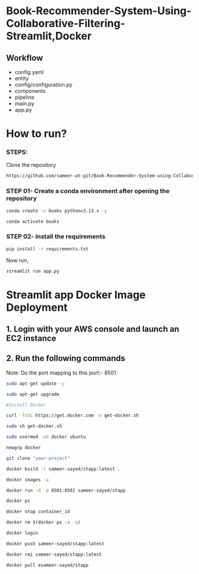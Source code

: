 
# Book-Recommender-System-Using-Collaborative-Filtering-Streamlit,Docker

## Workflow

- config.yaml
- entity
- config/configuration.py
- components
- pipeline
- main.py
- app.py


# How to run?
### STEPS:

Clone the repository

```bash
https://github.com/sameer-at-git/Book-Recommender-System-using-Collaborative-Filtering-and-Streamlit.git
```
### STEP 01- Create a conda environment after opening the repository

```bash
conda create -n books python=3.13.x -y
```

```bash
conda activate books
```


### STEP 02- install the requirements
```bash
pip install -r requirements.txt
```


Now run,
```bash
streamlit run app.py
```


# Streamlit app Docker Image Deployment

## 1. Login with your AWS console and launch an EC2 instance
## 2. Run the following commands

Note: Do the port mapping to this port:- 8501

```bash
sudo apt-get update -y

sudo apt-get upgrade

#Install Docker

curl -fsSL https://get.docker.com -o get-docker.sh

sudo sh get-docker.sh

sudo usermod -aG docker ubuntu

newgrp docker
```

```bash
git clone "your-project"
```

```bash
docker build -t sameer-sayed/stapp:latest . 
```

```bash
docker images -a  
```

```bash
docker run -d -p 8501:8501 sameer-sayed/stapp 
```

```bash
docker ps  
```

```bash
docker stop container_id
```

```bash
docker rm $(docker ps -a -q)
```

```bash
docker login 
```

```bash
docker push sameer-sayed/stapp:latest 
```

```bash
docker rmi sameer-sayed/stapp:latest
```

```bash
docker pull esameer-sayed/stapp
```
